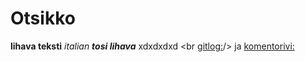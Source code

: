 # Otsikko
**lihava teksti**
*italian*
***tosi lihava***
xdxdxdxd
<br [gitlog:](laskarit/viikko1/gitlog.txt)/>
ja
[komentorivi:](laskarit/viikko1/komentorivi.txt)

